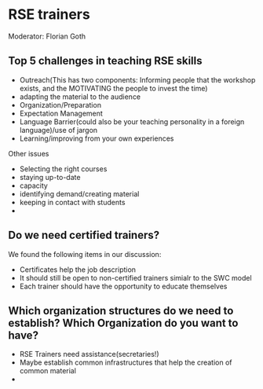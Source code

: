 # RSE trainers
Moderator: Florian Goth
## Top 5 challenges in teaching RSE skills
- Outreach(This has two components: Informing people that the workshop exists, and the MOTIVATING the people to invest the time)
- adapting the material to the audience
- Organization/Preparation
- Expectation Management
- Language Barrier(could also be your teaching personality in a foreign language)/use of jargon
- Learning/improving from your own experiences

Other issues
- Selecting the right courses
- staying up-to-date
- capacity
- identifying demand/creating material
- keeping in contact with students
- 
## Do we need certified trainers?
We found the following items in our discussion:
- Certificates help the job description
- It should still be open to non-certified trainers simialr to the SWC model
- Each trainer should have the opportunity to educate themselves

## Which organization structures do we need to establish? Which Organization do you want to have?
- RSE Trainers need assistance(secretaries!)
- Maybe establish common infrastructures that help the creation of common material
- 

